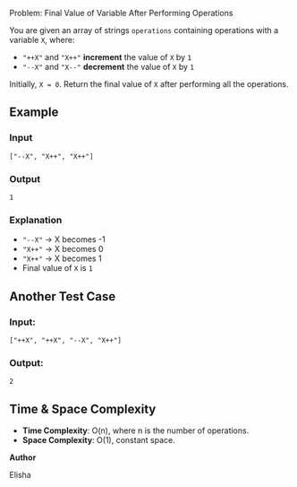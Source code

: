  Problem: Final Value of Variable After Performing Operations

You are given an array of strings `operations` containing operations with a variable `X`, where:

* `"++X"` and `"X++"` **increment** the value of `X` by `1`
* `"--X"` and `"X--"` **decrement** the value of `X` by `1`

Initially, `X = 0`. Return the final value of `X` after performing all the operations.

##  Example

###  Input

```
["--X", "X++", "X++"]
```

###  Output

```
1
```

###  Explanation

* `"--X"` → X becomes -1
* `"X++"` → X becomes 0
* `"X++"` → X becomes 1
* Final value of `X` is `1`



## Another Test Case

### Input:

```
["++X", "++X", "--X", "X++"]
```

### Output:

```
2
```



## Time & Space Complexity

* **Time Complexity**: O(n), where n is the number of operations.
* **Space Complexity**: O(1), constant space.


**Author**

Elisha
